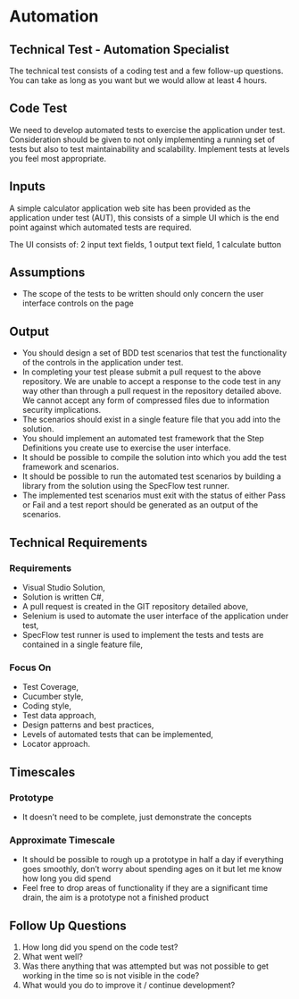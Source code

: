 # Automation

## Technical Test - Automation Specialist
The technical test consists of a coding test and a few follow-up questions. 
You can take as long as you want but we would allow at least 4 hours.

## Code Test
We need to develop automated tests to exercise the application under test.
Consideration should be given to not only implementing a running set of tests but also to test maintainability and scalability.
Implement tests at levels you feel most appropriate.

## Inputs
A simple calculator application web site has been provided as the application under test (AUT), 
this consists of a simple UI which is the end point against which automated tests are required.

The UI consists of: 2 input text fields, 1 output text field,	1 calculate button

## Assumptions
*	The scope of the tests to be written should only concern the user interface controls on the page

## Output
*	You should design a set of BDD test scenarios that test the functionality of the controls in the application under test. 
* In completing your test please submit a pull request to the above repository.
  We are unable to accept a response to the code test in any way other than through a pull request in the repository detailed above.
  We cannot accept any form of compressed files due to information security implications. 
*	The scenarios should exist in a single feature file that you add into the solution.
*	You should implement an automated test framework that the Step Definitions you create use to exercise the user interface.
*	It should be possible to compile the solution into which you add the test framework and scenarios.
*	It should be possible to run the automated test scenarios by building a library from the solution using the SpecFlow test runner.
*	The implemented test scenarios must exit with the status of either Pass or Fail and a test report should be generated as an output of the scenarios.

## Technical Requirements
###	Requirements
*	Visual Studio Solution,
*	Solution is written C#,
*	A pull request is created in the GIT repository detailed above,
*	Selenium is used to automate the user interface of the application under test,
*	SpecFlow test runner is used to implement the tests and tests are contained in a single feature file,

###	Focus On
*	Test Coverage,
*	Cucumber style,
*	Coding style,
*	Test data approach,
*	Design patterns and best  practices,
*	Levels of automated tests that can be implemented,
*	Locator approach.

## Timescales
###	Prototype
*	It doesn’t need to be complete, just demonstrate the concepts
###	Approximate Timescale
*	It should be possible to rough up a prototype in half a day if everything goes smoothly, don’t worry about spending ages on it but let me know how long you did spend
*	Feel free to drop areas of functionality if they are a significant time drain, the aim is a prototype not a finished product

## Follow Up Questions
1.	How long did you spend on the code test?
2.	What went well?
3.	Was there anything that was attempted but was not possible to get working in the time so is not visible in the code?
4.	What would you do to improve it / continue development?
